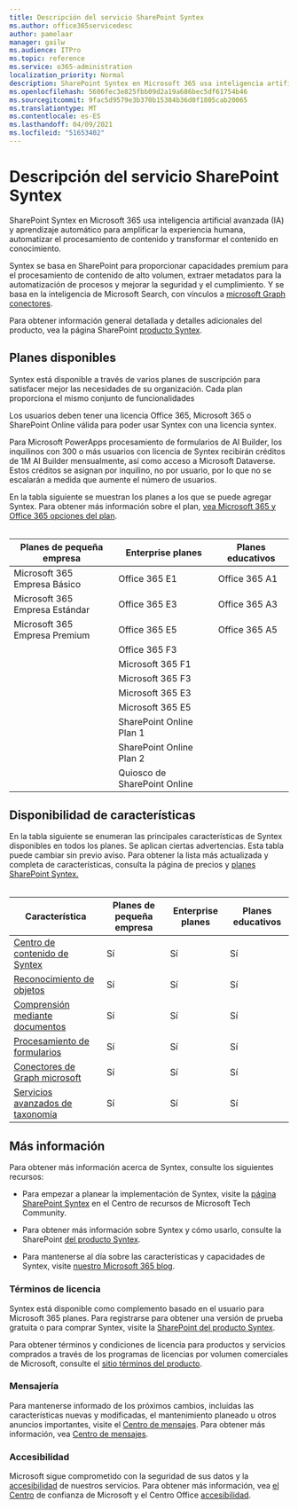 ```yaml
---
title: Descripción del servicio SharePoint Syntex
ms.author: office365servicedesc
author: pamelaar
manager: gailw
ms.audience: ITPro
ms.topic: reference
ms.service: o365-administration
localization_priority: Normal
description: SharePoint Syntex en Microsoft 365 usa inteligencia artificial avanzada (IA) y aprendizaje automático para amplificar la experiencia humana, automatizar el procesamiento de contenido y transformar el contenido en conocimiento.
ms.openlocfilehash: 5606fec3e825fbb09d2a19a686bec5df61754b46
ms.sourcegitcommit: 9fac5d9579e3b370b15384b36d0f1805cab20065
ms.translationtype: MT
ms.contentlocale: es-ES
ms.lasthandoff: 04/09/2021
ms.locfileid: "51653402"
---
```

# <a name="sharepoint-syntex-service-description"></a>Descripción del servicio SharePoint Syntex 

SharePoint Syntex en Microsoft 365 usa inteligencia artificial avanzada (IA) y aprendizaje automático para amplificar la experiencia humana, automatizar el procesamiento de contenido y transformar el contenido en conocimiento.

Syntex se basa en SharePoint para proporcionar capacidades premium para el procesamiento de contenido de alto volumen, extraer metadatos para la automatización de procesos y mejorar la seguridad y el cumplimiento. Y se basa en la inteligencia de Microsoft Search, con vínculos a [microsoft Graph conectores](/microsoftsearch/connectors-overview).

Para obtener información general detallada y detalles adicionales del producto, vea la página SharePoint [producto Syntex](https://aka.ms/sharepointsyntex).

## <a name="available-plans"></a>Planes disponibles

Syntex está disponible a través de varios planes de suscripción para satisfacer mejor las necesidades de su organización. Cada plan proporciona el mismo conjunto de funcionalidades

Los usuarios deben tener una licencia Office 365, Microsoft 365 o SharePoint Online válida para poder usar Syntex con una licencia syntex.

Para Microsoft PowerApps procesamiento de formularios de AI Builder, los inquilinos con 300 o más usuarios con licencia de Syntex recibirán créditos de 1M AI Builder mensualmente, así como acceso a Microsoft Dataverse. Estos créditos se asignan por inquilino, no por usuario, por lo que no se escalarán a medida que aumente el número de usuarios.

En la tabla siguiente se muestran los planes a los que se puede agregar Syntex. Para obtener más información sobre el plan, [vea Microsoft 365 y Office 365 opciones del plan](../office-365-platform-service-description/office-365-plan-options.md).<br><br>


| Planes de pequeña empresa            | Enterprise planes         | Planes educativos     |
| ------------------------------- | ------------------------ | ------------------- |
| Microsoft 365 Empresa Básico    | Office 365 E1            | Office 365 A1       |
| Microsoft 365 Empresa Estándar | Office 365 E3            | Office 365 A3       |
| Microsoft 365 Empresa Premium  | Office 365 E5            | Office 365 A5       |
|                                 | Office 365 F3            |                     |
|                                 | Microsoft 365 F1         |                     |
|                                 | Microsoft 365 F3         |                     |
|                                 | Microsoft 365 E3         |                     |
|                                 | Microsoft 365 E5         |                     |
|                                 | SharePoint Online Plan 1 |                     |
|                                 | SharePoint Online Plan 2 |                     |
|                                 | Quiosco de SharePoint Online  |                     |

## <a name="feature-availability"></a>Disponibilidad de características

En la tabla siguiente se enumeran las principales características de Syntex disponibles en todos los planes. Se aplican ciertas advertencias. Esta tabla puede cambiar sin previo aviso. Para obtener la lista más actualizada y completa de características, consulta la página de precios y [planes SharePoint Syntex.](https://www.microsoft.com/microsoft-365/enterprise/sharepoint-syntex)<br><br>

| Característica | Planes de pequeña empresa | Enterprise planes | Planes educativos |
|--|--|--|--|
| [Centro de contenido de Syntex](sharepoint-syntex-features.md#syntex-content-center) | Sí | Sí | Sí |
| [Reconocimiento de objetos](sharepoint-syntex-features.md#object-recognition) | Sí | Sí | Sí |
| [Comprensión mediante documentos](sharepoint-syntex-features.md#document-understanding) | Sí | Sí | Sí |
| [Procesamiento de formularios](sharepoint-syntex-features.md#form-processing) | Sí | Sí | Sí |
| [Conectores de Graph microsoft](sharepoint-syntex-features.md#microsoft-graph-content-connectors) | Sí | Sí | Sí |
| [Servicios avanzados de taxonomía](sharepoint-syntex-features.md#advanced-taxonomy-services) | Sí | Sí | Sí |

## <a name="learn-more"></a>Más información

Para obtener más información acerca de Syntex, consulte los siguientes recursos:

  - Para empezar a planear la implementación de Syntex, visite la [página SharePoint Syntex](https://resources.techcommunity.microsoft.com/sharepoint-syntex/) en el Centro de recursos de Microsoft Tech Community.

  - Para obtener más información sobre Syntex y cómo usarlo, consulte la SharePoint [del producto Syntex](/microsoft-365/contentunderstanding/).

  - Para mantenerse al día sobre las características y capacidades de Syntex, visite [nuestro Microsoft 365 blog](https://go.microsoft.com/fwlink/?linkid=2084915).

### <a name="licensing-terms"></a>Términos de licencia

Syntex está disponible como complemento basado en el usuario para Microsoft 365 planes. Para registrarse para obtener una versión de prueba gratuita o para comprar Syntex, visite la [SharePoint del producto Syntex](https://aka.ms/sharepointsyntex).

Para obtener términos y condiciones de licencia para productos y servicios comprados a través de los programas de licencias por volumen comerciales de Microsoft, consulte el [sitio términos del producto](https://www.microsoft.com/licensing/terms/).

### <a name="messaging"></a>Mensajería 

Para mantenerse informado de los próximos cambios, incluidas las características nuevas y modificadas, el mantenimiento planeado u otros anuncios importantes, visite el [Centro de mensajes](https://go.microsoft.com/fwlink/p/?linkid=2070717). Para obtener más información, vea [Centro de mensajes](/microsoft-365/admin/manage/message-center).

### <a name="accessibility"></a>Accesibilidad

Microsoft sigue comprometido con la seguridad de sus datos y la [accesibilidad](https://www.microsoft.com/trust-center/compliance/accessibility) de nuestros servicios. Para obtener más información, vea [el Centro](https://www.microsoft.com/trust-center) de confianza de Microsoft y el Centro Office [accesibilidad](https://support.office.com/article/ecab0fcf-d143-4fe8-a2ff-6cd596bddc6d).
